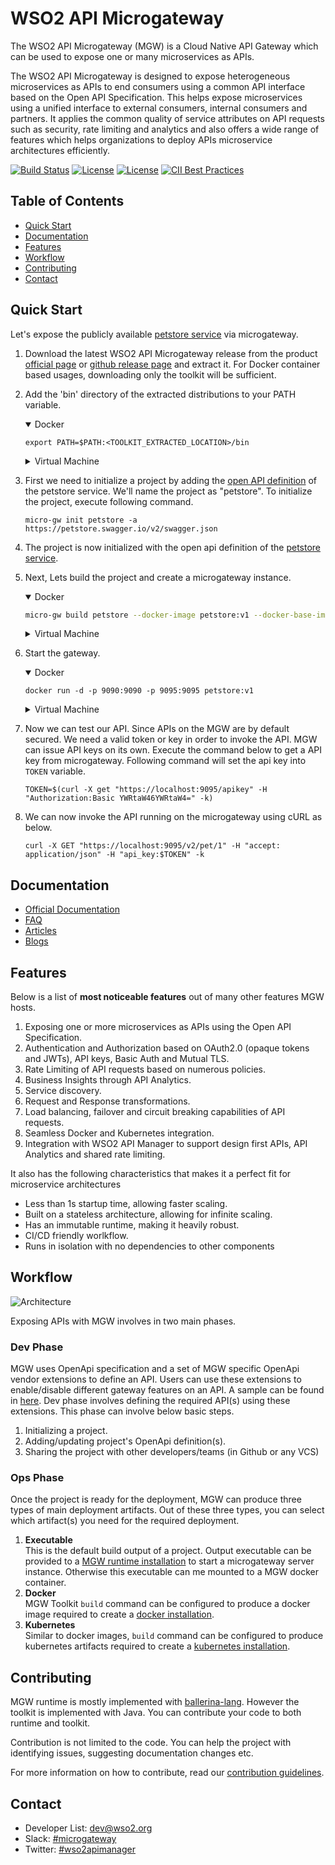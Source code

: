 # WSO2 API Microgateway

The WSO2 API Microgateway (MGW) is a Cloud Native API Gateway which can be used to expose one or many microservices as APIs.

The WSO2 API Microgateway is designed to expose heterogeneous microservices as APIs to end consumers using a common API 
interface based on the Open API Specification. This helps expose microservices using a unified interface to external 
consumers, internal consumers and partners. It applies the common quality of service attributes on API requests such as 
security, rate limiting and analytics and also offers a wide range of features which helps organizations to deploy APIs 
microservice architectures efficiently.

[![Build Status](https://wso2.org/jenkins/job/products/job/product-microgateway/badge/icon)](https://wso2.org/jenkins/view/All%20Builds/job/products/job/product-microgateway_3.2.x)
[![License](https://img.shields.io/badge/License-Apache%202.0-blue.svg)](https://opensource.org/licenses/Apache-2.0)
[![License](https://img.shields.io/badge/slack-microgateway-blueviolet)](https://join.slack.com/t/wso2-apim/shared_invite/enQtNzEzMzk5Njc5MzM0LTgwODI3NmQ1MjI0ZDQyMGNmZGI4ZjdkZmI1ZWZmMjNkY2E0NmY3ZmExYjkxYThjNzNkOTU2NWJmYzM4YzZiOWU)
[![CII Best Practices](https://bestpractices.coreinfrastructure.org/projects/3312/badge)](https://bestpractices.coreinfrastructure.org/projects/3312)

## Table of Contents

   * [Quick Start](#quick-start)
   * [Documentation](#documentation)
   * [Features](#features)
   * [Workflow](#workflow)
   * [Contributing](#contributing)
   * [Contact](#contact)

## Quick Start
Let's expose the publicly available [petstore service](https://petstore.swagger.io/) via  microgateway.

1. Download the latest WSO2 API Microgateway release from the product [official page](https://wso2.com/api-management/api-microgateway/) or 
[github release page](https://github.com/wso2/product-microgateway/releases) and extract it. For Docker container based usages, downloading only the toolkit will be sufficient. 

1. Add the 'bin' directory of the extracted distributions to your PATH variable.
    <details open>
    <summary>Docker</summary>

    ```
    export PATH=$PATH:<TOOLKIT_EXTRACTED_LOCATION>/bin
    ```
    </details>

    <details>
    <summary>Virtual Machine</summary>

    ```
    export PATH=$PATH:<TOOLKIT_EXTRACTED_LOCATION>/bin
    export PATH=$PATH:<RUNTIME_EXTRACTED_LOCATION>/bin
    ```
    </details>

3. First we need to initialize a project by adding the [open API definition](https://petstore.swagger.io/v2/swagger.json) of the petstore service. We'll name the project as "petstore". To initialize the project, execute following command.
    ```
    micro-gw init petstore -a https://petstore.swagger.io/v2/swagger.json
    ```

4. The project is now initialized with the open api definition of the [petstore service](https://petstore.swagger.io/).

 
5. Next, Lets build the project and create a microgateway instance.
    <details open>
    <summary>Docker</summary>

    ```bash
    micro-gw build petstore --docker-image petstore:v1 --docker-base-image wso2/wso2micro-gw:3.2.4
    ```
    </details>

    <details>
    <summary>Virtual Machine</summary>

    ```bash
    micro-gw build petstore
    ```
    </details>

6. Start the gateway.
    <details open>
    <summary>Docker</summary>

    ```
    docker run -d -p 9090:9090 -p 9095:9095 petstore:v1
    ```
    </details>

    <details>
    <summary>Virtual Machine</summary>

    ```
    gateway <PROJECT_LOCATION>/target/petstore.jar
    ```
    </details>

7. Now we can test our API. Since APIs on the MGW are by default secured. We need a valid token or key in order to invoke the API. MGW can issue API keys on its own. Execute the command below to get a API key from microgateway. Following command will set the api key into `TOKEN` variable.

    ```
    TOKEN=$(curl -X get "https://localhost:9095/apikey" -H "Authorization:Basic YWRtaW46YWRtaW4=" -k)
    ``` 

8. We can now invoke the API running on the microgateway using cURL as below.
    ```
    curl -X GET "https://localhost:9095/v2/pet/1" -H "accept: application/json" -H "api_key:$TOKEN" -k
    ```
## Documentation

- [Official Documentation](https://mg.docs.wso2.com)
- [FAQ](https://mg.docs.wso2.com/en/latest/faqs/)
- [Articles](https://wso2.com/library/api-management/)
- [Blogs](https://medium.com/api-integration-essentials)

## Features

Below is a list of **most noticeable features** out of many other features MGW hosts.
1. Exposing one or more microservices as APIs using the Open API Specification.
1. Authentication and Authorization based on OAuth2.0 (opaque tokens and JWTs), API keys, Basic Auth and Mutual TLS.
1. Rate Limiting of API requests based on numerous policies.
1. Business Insights through API Analytics.
1. Service discovery.
1. Request and Response transformations.
1. Load balancing, failover and circuit breaking capabilities of API requests.
1. Seamless Docker and Kubernetes integration.
1. Integration with WSO2 API Manager to support design first APIs, API Analytics and shared rate limiting.

It also has the following characteristics that makes it a perfect fit for microservice architectures
- Less than 1s startup time, allowing faster scaling.
- Built on a stateless architecture, allowing for infinite scaling.
- Has an immutable runtime, making it heavily robust.
- CI/CD friendly worlkflow.
- Runs in isolation with no dependencies to other components

## Workflow

![Architecture](architecture-new.png?raw=true "Architecture")

Exposing APIs with MGW involves in two main phases.

### Dev Phase

MGW uses OpenApi specification and a set of MGW specific OpenApi vendor extensions to define an API. Users can use these extensions to enable/disable different gateway features on an API. A sample can be found in [here](samples/petstore_basic.yaml).
Dev phase involves defining the required API(s) using these extensions. This phase can involve below basic steps.
1. Initializing a project.
1. Adding/updating project's OpenApi definition(s).
1. Sharing the project with other developers/teams (in Github or any VCS)

### Ops Phase

Once the project is ready for the deployment, MGW can produce three types of main deployment artifacts. Out of these three types, you can select which artifact(s) you need for the required deployment.
1. **Executable**    
This is the default build output of a project. Output executable can be provided to a [MGW runtime installation](https://mg.docs.wso2.com/en/latest/install-and-setup/install-on-vm/) to start a microgateway server instance. Otherwise this executable can me mounted to a MGW docker container.
1. **Docker**   
MGW Toolkit `build` command can be configured to produce a docker image required to create a [docker installation](https://mg.docs.wso2.com/en/latest/install-and-setup/install-on-docker/).
1. **Kubernetes**   
Similar to docker images, `build` command can be configured to produce kubernetes artifacts required to create a [kubernetes installation](https://mg.docs.wso2.com/en/latest/install-and-setup/install-on-kubernetes/).

## Contributing

MGW runtime is mostly implemented with [ballerina-lang](https://ballerina.io). However the toolkit is implemented with Java. You can contribute your code to both runtime and toolkit. 

Contribution is not limited to the code. You can help the project with identifying issues, suggesting documentation changes etc.

For more information on how to contribute, read our [contribution guidelines](CONTRIBUTING.md).

## Contact

- Developer List: dev@wso2.org
- Slack: [#microgateway](https://apim-slack.wso2.com/)
- Twitter: [#wso2apimanager](https://twitter.com/wso2apimanager/)
